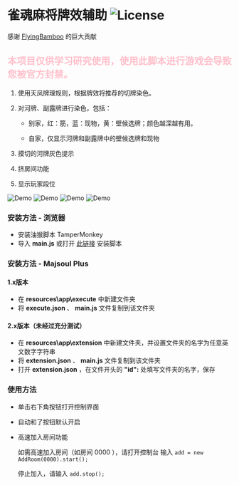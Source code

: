 # 雀魂麻将牌效辅助 ![License](https://img.shields.io/github/license/Fr0stbyteR/majsoul-helper.svg)
感谢 [FlyingBamboo](https://github.com/FlyingBamboo) 的巨大贡献

## <b style="color: pink">本项目仅供学习研究使用，使用此脚本进行游戏会导致您被官方封禁。</b>

1. 使用天凤牌理规则，根据牌效将推荐的切牌染色。

2. 对河牌、副露牌进行染色，包括：

   - 别家，红：筋，蓝：现物，黄：壁候选牌；颜色越深越有用。

   - 自家，仅显示河牌和副露牌中的壁候选牌和现物

3. 摸切的河牌灰色提示

4. 挤房间功能

5. 显示玩家段位

  ![Demo](./example1.png)
  ![Demo](./example2.png)
  ![Demo](./example3.png)
  ![Demo](./example4.png)

### 安装方法 - 浏览器
- 安装油猴脚本 TamperMonkey 
- 导入 **main.js** 或打开 [此链接](https://greasyfork.org/scripts/378059-majsoul-helper) 安装脚本

### 安装方法 - Majsoul Plus
#### 1.x版本
- 在 **resources\app\execute** 中新建文件夹
- 将 **execute.json** 、 **main.js** 文件复制到该文件夹
#### 2.x版本（未经过充分测试）
- 在 **resources\app\extension** 中新建文件夹，并设置文件夹的名字为任意英文数字字符串
- 将 **extension.json** 、 **main.js** 文件复制到该文件夹
- 打开 **extension.json** ，在文件开头的 **"id":** 处填写文件夹的名字，保存

### 使用方法
- 单击右下角按钮打开控制界面

- 自动和了按钮默认开启

- 高速加入房间功能

  如需高速加入房间（如房间 0000 ），请打开控制台 输入 `add = new AddRoom(0000).start();`

  停止加入，请输入 `add.stop();`
